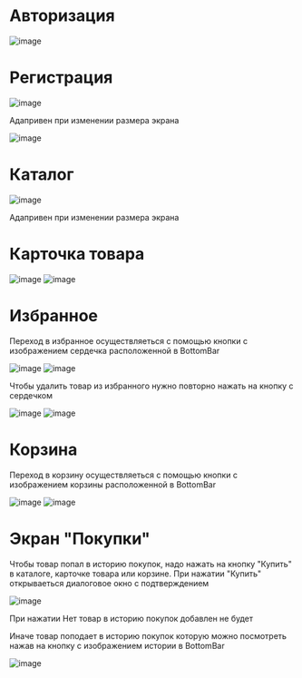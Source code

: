 # Авторизация 
![image](https://github.com/Pavel-Stefashin/CatalogOfCars/assets/135818098/f48f3f32-6181-439f-9a76-e0e818f6b9a7)

# Регистрация
![image](https://github.com/Pavel-Stefashin/CatalogOfCars/assets/135818098/543da24c-9b0a-4331-867e-3b8e95175ddc)

Адапривен при изменении размера экрана

![image](https://github.com/Pavel-Stefashin/CatalogOfCars/assets/135818098/578b7f06-f3d9-412a-9799-7a562dff3a2e)

# Каталог
![image](https://github.com/Pavel-Stefashin/CatalogOfCars/assets/135818098/6c33fc99-7a2b-4f6e-b64e-f455f1235143)

Адапривен при изменении размера экрана

# Карточка товара
![image](https://github.com/Pavel-Stefashin/CatalogOfCars/assets/135818098/6fc260fa-a19c-43ab-a82e-23360a2d6dc0)
![image](https://github.com/Pavel-Stefashin/CatalogOfCars/assets/135818098/1c432148-6af9-47c5-a613-7f206a4b50f4)

# Избранное
Переход в избранное осуществляеться с помощью кнопки с изображением сердечка расположенной в BottomBar

![image](https://github.com/Pavel-Stefashin/CatalogOfCars/assets/135818098/352b6c78-0d2f-4c8e-b107-4eee3b37b265)
![image](https://github.com/Pavel-Stefashin/CatalogOfCars/assets/135818098/70de8dcf-7a09-4503-ac6b-706560eb5bd6)

Чтобы удалить товар из избранного нужно повторно нажать на кнопку с сердечком

![image](https://github.com/Pavel-Stefashin/CatalogOfCars/assets/135818098/34dbe1e5-2c1c-4940-b25b-8a9ee1073700)
![image](https://github.com/Pavel-Stefashin/CatalogOfCars/assets/135818098/6a003101-f9f6-4459-a4d5-6318b83ad4b7)

# Корзина
Переход в корзину осуществляеться с помощью кнопки с изображением корзины расположенной в BottomBar

![image](https://github.com/Pavel-Stefashin/CatalogOfCars/assets/135818098/656a9840-7457-4a04-8e84-69e989d308f4)
![image](https://github.com/Pavel-Stefashin/CatalogOfCars/assets/135818098/9d0bcd39-7593-493d-b2b0-139c29916c30)

# Экран "Покупки"
Чтобы товар попал в историю покупок, надо нажать на кнопку "Купить" в каталоге, карточке товара или корзине.
При нажатии "Купить" открываеться диалоговое окно с подтверждением

![image](https://github.com/Pavel-Stefashin/CatalogOfCars/assets/135818098/77040a00-58d0-46d4-a6e0-8ac14094ae70)

При нажатии Нет товар в историю покупок добавлен не будет

Иначе товар поподает в историю покупок которую можно посмотреть нажав на кнопку с изображением истории в BottomBar

![image](https://github.com/Pavel-Stefashin/CatalogOfCars/assets/135818098/4025ee04-12cc-49ab-9ae7-7555ac0d937d)



